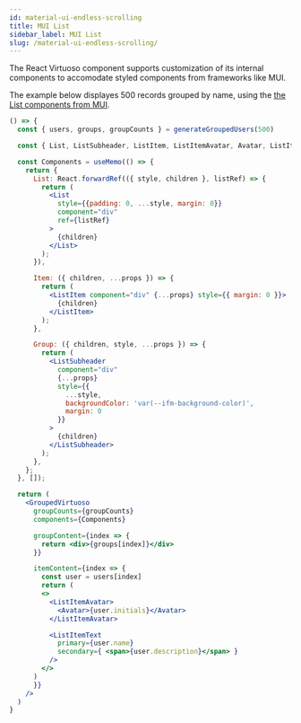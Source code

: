 ```yaml
---
id: material-ui-endless-scrolling
title: MUI List 
sidebar_label: MUI List
slug: /material-ui-endless-scrolling/
---
```


The React Virtuoso component supports customization of its internal components to accomodate styled components from frameworks like MUI. 

The example below displayes 500 records grouped by name, using the [the List components from MUI](https://mui.com/components/lists/).

```jsx live
() => {
  const { users, groups, groupCounts } = generateGroupedUsers(500)

  const { List, ListSubheader, ListItem, ListItemAvatar, Avatar, ListItemText } = MaterialUI;

  const Components = useMemo(() => {
    return {
      List: React.forwardRef(({ style, children }, listRef) => {
        return (
          <List
            style={{padding: 0, ...style, margin: 0}}
            component="div"
            ref={listRef}
          >
            {children}
          </List>
        );
      }),

      Item: ({ children, ...props }) => {
        return (
          <ListItem component="div" {...props} style={{ margin: 0 }}>
            {children}
          </ListItem>
        );
      },

      Group: ({ children, style, ...props }) => {
        return (
          <ListSubheader
            component="div"
            {...props}
            style={{
              ...style,
              backgroundColor: 'var(--ifm-background-color)',
              margin: 0
            }}
          >
            {children}
          </ListSubheader>
        );
      },
    };
  }, []);

  return (
    <GroupedVirtuoso
      groupCounts={groupCounts}
      components={Components}

      groupContent={index => {
        return <div>{groups[index]}</div>
      }}

      itemContent={index => {
        const user = users[index]
        return (
        <>
          <ListItemAvatar>
            <Avatar>{user.initials}</Avatar>
          </ListItemAvatar>

          <ListItemText
            primary={user.name}
            secondary={ <span>{user.description}</span> }
          />
        </>
      )
      }}
    />
  )
}
```
